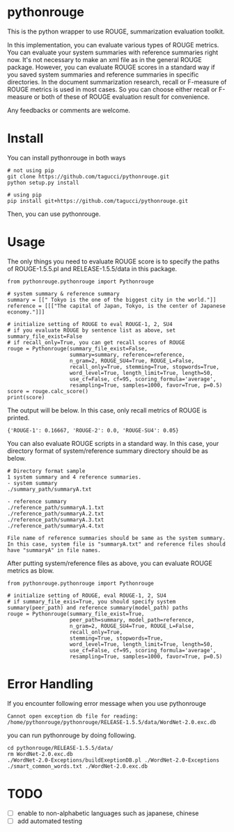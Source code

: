 # pythonrouge
This is the python wrapper to use ROUGE, summarization evaluation toolkit.

In this implementation, you can evaluate various types of ROUGE metrics. You can evaluate your system summaries with reference summaries right now. It's not necessary to make an xml file as in the general ROUGE package. However, you can evaluate ROUGE scores in a standard way if you saved system summaries and reference summaries in specific directories. In the document summarization research, recall or F-measure of ROUGE metrics is used in most cases. So you can choose either recall or F-measure or both of these of ROUGE evaluation result for convenience.

Any feedbacks or comments are welcome.

# Install
You can install pythonrouge in both ways

```
# not using pip
git clone https://github.com/tagucci/pythonrouge.git
python setup.py install

# using pip
pip install git+https://github.com/tagucci/pythonrouge.git
```
Then, you can use pythonrouge.

# Usage

The only things you need to evaluate ROUGE score is to specify the paths of ROUGE-1.5.5.pl and RELEASE-1.5.5/data in this package.

```
from pythonrouge.pythonrouge import Pythonrouge

# system summary & reference summary
summary = [[" Tokyo is the one of the biggest city in the world."]]
reference = [[["The capital of Japan, Tokyo, is the center of Japanese economy."]]]

# initialize setting of ROUGE to eval ROUGE-1, 2, SU4
# if you evaluate ROUGE by sentence list as above, set summary_file_exist=False
# if recall_only=True, you can get recall scores of ROUGE
rouge = Pythonrouge(summary_file_exist=False,
                    summary=summary, reference=reference,
                    n_gram=2, ROUGE_SU4=True, ROUGE_L=False,
                    recall_only=True, stemming=True, stopwords=True,
                    word_level=True, length_limit=True, length=50,
                    use_cf=False, cf=95, scoring_formula='average',
                    resampling=True, samples=1000, favor=True, p=0.5)
score = rouge.calc_score()
print(score)
```

The output will be below. In this case, only recall metrics of ROUGE is printed.

```
{'ROUGE-1': 0.16667, 'ROUGE-2': 0.0, 'ROUGE-SU4': 0.05}
```

You can also evaluate ROUGE scripts in a standard way.
In this case, your directory format of system/reference summary directory should be as below.

```
# Directory format sample
1 system summary and 4 reference summaries.
- system summary
./summary_path/summaryA.txt

- reference summary
./reference_path/summaryA.1.txt
./reference_path/summaryA.2.txt
./reference_path/summaryA.3.txt
./reference_path/summaryA.4.txt

File name of reference summaries should be same as the system summary.
In this case, system file is "summaryA.txt" and reference files should have "summaryA" in file names.
```

After putting system/reference files as above, you can evaluate ROUGE metrics as blow.

```
from pythonrouge.pythonrouge import Pythonrouge

# initialize setting of ROUGE, eval ROUGE-1, 2, SU4
# if summary_file_exis=True, you should specify system summary(peer_path) and reference summary(model_path) paths
rouge = Pythonrouge(summary_file_exist=True,
                    peer_path=summary, model_path=reference,
                    n_gram=2, ROUGE_SU4=True, ROUGE_L=False,
                    recall_only=True,
                    stemming=True, stopwords=True,
                    word_level=True, length_limit=True, length=50,
                    use_cf=False, cf=95, scoring_formula='average',
                    resampling=True, samples=1000, favor=True, p=0.5)
```


# Error Handling
If you encounter following error message when you use pythonrouge

```
Cannot open exception db file for reading: /home/pythonrouge/pythonrouge/RELEASE-1.5.5/data/WordNet-2.0.exc.db
```

you can run pythonrouge by doing following.

```
cd pythonrouge/RELEASE-1.5.5/data/
rm WordNet-2.0.exc.db
./WordNet-2.0-Exceptions/buildExeptionDB.pl ./WordNet-2.0-Exceptions ./smart_common_words.txt ./WordNet-2.0.exc.db
```

# TODO

- [  ] enable to non-alphabetic languages such as japanese, chinese
- [  ] add automated testing
